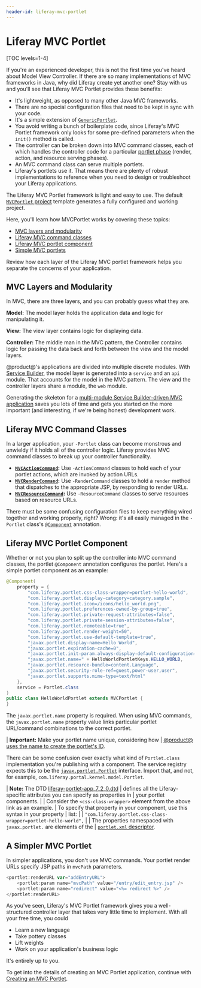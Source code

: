 ```yaml
---
header-id: liferay-mvc-portlet
---
```


# Liferay MVC Portlet

[TOC levels=1-4]

If you're an experienced developer, this is not the first time you've heard
about Model View Controller. If there are so many implementations of MVC
frameworks in Java, why did Liferay create yet another one? Stay with us and
you'll see that Liferay MVC Portlet provides these benefits:

-   It's lightweight, as opposed to many other Java MVC frameworks.
-   There are no special configuration files that need to be kept in sync with
    your code.
-   It's a simple extension of
    [`GenericPortlet`](https://docs.liferay.com/portlet-api/3.0/javadocs/javax/portlet/GenericPortlet.html).
-   You avoid writing a bunch of boilerplate code, since Liferay's MVC Portlet
    framework only looks for some pre-defined parameters when the `init()`
    method is called.
-   The controller can be broken down into MVC command classes, each of which
    handles the controller code for a particular
    [portlet phase](/docs/7-2/frameworks/-/knowledge_base/f/portlets) (render, action,
    and resource serving phases).
-   An MVC command class can serve multiple portlets.
-   Liferay's portlets use it. That means there are plenty of robust
    implementations to reference when you need to design or troubleshoot your
    Liferay applications.

The Liferay MVC Portlet framework is light and easy to use. The default
[`MVCPortlet` project](/docs/7-2/reference/-/knowledge_base/r/using-the-mvc-portlet-template)
template generates a fully configured and working project.

Here, you'll learn how MVCPortlet works by covering these topics:

- [MVC layers and modularity](#mvc-layers-and-modularity)
- [Liferay MVC command classes](#liferay-mvc-command-classes)
- [Liferay MVC portlet component](#liferay-mvc-portlet-component)
- [Simple MVC portlets](#a-simpler-mvc-portlet)

Review how each layer of the Liferay MVC portlet framework helps you separate
the concerns of your application.

## MVC Layers and Modularity

In MVC, there are three layers, and you can probably guess what they are.

**Model:** The model layer holds the application data and logic for manipulating
it.

**View:** The view layer contains logic for displaying data.

**Controller:** The middle man in the MVC pattern, the Controller contains logic
for passing the data back and forth between the view and the model layers.

@product@'s applications are divided into multiple discrete modules. With
[Service Builder](/docs/7-2/appdev/-/knowledge_base/a/service-builder), the
model layer is generated into a `service` and an `api` module. That accounts for
the model in the MVC pattern. The view and the controller layers share a module,
the `web` module.

Generating the skeleton for a [multi-module Service Builder-driven MVC
application](/docs/7-2/reference/-/knowledge_base/r/using-the-service-builder-template)
saves you lots of time and gets you started on the more important (and
interesting, if we're being honest) development work.

## Liferay MVC Command Classes

In a larger application, your `-Portlet` class can become monstrous and unwieldy
if it holds all of the controller logic. Liferay provides MVC command classes to
break up your controller functionality.

-   **[`MVCActionCommand`](@platform-ref@/7.2-latest/javadocs/portal-kernel/com/liferay/portal/kernel/portlet/bridges/mvc/MVCActionCommand.html):**
    Use `-ActionCommand` classes to hold each of your portlet actions, which are
    invoked by action URLs.
-   **[`MVCRenderCommand`](@platform-ref@/7.2-latest/javadocs/portal-kernel/com/liferay/portal/kernel/portlet/bridges/mvc/MVCRenderCommand.html):**
    Use `-RenderCommand` classes to hold a `render` method that dispatches to
    the appropriate JSP, by responding to render URLs.
-   **[`MVCResourceCommand`](@platform-ref@/7.2-latest/javadocs/portal-kernel/com/liferay/portal/kernel/portlet/bridges/mvc/MVCResourceCommand.html):**
    Use `-ResourceCommand` classes to serve resources based on resource URLs.

There must be some confusing configuration files to keep everything wired
together and working properly, right? Wrong: it's all easily managed in the
`-Portlet` class's
[`@Component`](https://osgi.org/javadoc/r6/residential/org/osgi/service/component/annotations/Component.html)
annotation.

## Liferay MVC Portlet Component

Whether or not you plan to split up the controller into MVC command classes, the
portlet `@Component` annotation configures the portlet. Here's a simple portlet
component as an example:

```java
@Component(
    property = {
        "com.liferay.portlet.css-class-wrapper=portlet-hello-world",
        "com.liferay.portlet.display-category=category.sample",
        "com.liferay.portlet.icon=/icons/hello_world.png",
        "com.liferay.portlet.preferences-owned-by-group=true",
        "com.liferay.portlet.private-request-attributes=false",
        "com.liferay.portlet.private-session-attributes=false",
        "com.liferay.portlet.remoteable=true",
        "com.liferay.portlet.render-weight=50",
        "com.liferay.portlet.use-default-template=true",
        "javax.portlet.display-name=Hello World",
        "javax.portlet.expiration-cache=0",
        "javax.portlet.init-param.always-display-default-configuration-icons=true",
        "javax.portlet.name=" + HelloWorldPortletKeys.HELLO_WORLD,
        "javax.portlet.resource-bundle=content.Language",
        "javax.portlet.security-role-ref=guest,power-user,user",
        "javax.portlet.supports.mime-type=text/html"
    },
    service = Portlet.class
)
public class HelloWorldPortlet extends MVCPortlet {
}
```

The `javax.portlet.name` property is required.  When using MVC commands, the
`javax.portlet.name` property value links particular portlet URL/command
combinations to the correct portlet.

| **Important:** Make your portlet name unique, considering how
| [@product@ uses the name to create the portlet's ID](/docs/7-2/reference/-/knowledge_base/r/portlet-descriptor-to-osgi-service-property-map#ten).

There can be some confusion over exactly what kind of `Portlet.class`
implementation you're publishing with a component. The service registry expects
this to be the
[`javax.portlet.Portlet`](https://docs.liferay.com/portlet-api/3.0/javadocs/javax/portlet/Portlet.html)
interface. Import that, and not, for example,
`com.liferay.portal.kernel.model.Portlet`.

| **Note:** The DTD [liferay-portlet-app_7_2_0.dtd](@platform-ref@/7.2-latest/definitions/liferay-portlet-app_7_2_0.dtd.html)
| defines all the Liferay-specific attributes you can specify as properties in
| your portlet components.
|
| Consider the `<css-class-wrapper>` element from the above link as an example.
| To specify that property in your component, use this syntax in your property
| list:
|
| `"com.liferay.portlet.css-class-wrapper=portlet-hello-world",`
|
| The properties namespaced with `javax.portlet.` are elements of the
| [`portlet.xml` descriptor](https://docs.liferay.com/portlet-api/3.0/portlet-app_3_0.xsd).

## A Simpler MVC Portlet

In simpler applications, you don't use MVC commands. Your
portlet render URLs specify JSP paths in `mvcPath` parameters.

```javascript
<portlet:renderURL var="addEntryURL">
	<portlet:param name="mvcPath" value="/entry/edit_entry.jsp" />
	<portlet:param name="redirect" value="<%= redirect %>" />
</portlet:renderURL>
```

As you've seen, Liferay's MVC Portlet framework gives you a well-structured
controller layer that takes very little time to implement. With all your free
time, you could

-   Learn a new language
-   Take pottery classes
-   Lift weights
-   Work on your application's business logic

It's entirely up to you.

To get into the details of creating an MVC Portlet application, continue with
[Creating an MVC
Portlet](/docs/7-2/appdev/-/knowledge_base/a/creating-an-mvc-portlet). 